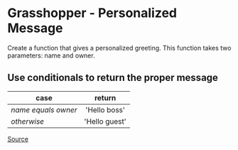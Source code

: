 # Grasshopper - Personalized Message

Create a function that gives a personalized greeting.
This function takes two parameters: name and owner.

## Use conditionals to return the proper message
<!-- markdownlint-disable MD013 -->
| **case**                | **return**                |
|-------------------------|:-------------------------:|
| *name equals owner*     | 'Hello boss'              |
| *otherwise*             | 'Hello guest'             |
<!-- markdownlint-enable MD013 -->
[Source](https://www.codewars.com/kata/5772da22b89313a4d50012f7)
